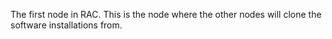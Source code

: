 The first node in RAC.
This  is the node where the other nodes will clone the software installations from.